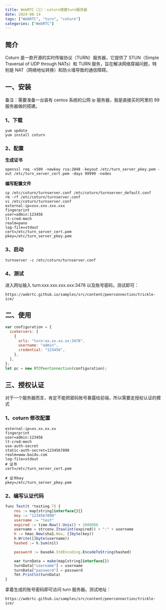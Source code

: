 ```yaml
---
title: WebRTC（三）：coturn搭建turn服务器
date: 2024-08-14
tags: ["WebRTC", "turn", "coturn"]
categories: ["WebRTC"]
---
```


## 简介

Coturn 是一款开源的实时传输协议（TURN）服务器，它提供了 STUN（Simple Traversal of UDP through NATs）和 TURN 服务，旨在解决网络穿越问题，特别是 NAT（网络地址转换）和防火墙导致的通信障碍。

## 一、安装

备注：需要准备一台装有 centos 系统的公网 ip 服务器，我是直接买的阿里的 99 服务器做的搭建。

### 1、下载

```shell
yum update
yum install coturn
```

### 2、配置

**生成证书**

```
openssl req -x509 -newkey rsa:2048 -keyout /etc/turn_server_pkey.pem -out /etc/turn_server_cert.pem -days 99999 -nodes
```

**编写配置文件**

```shell
cp /etc/coturn/turnserver.conf /etc/coturn/turnserver_default.conf
rm -rf /etc/coturn/turnserver.conf
vi /etc/coturn/turnserver.conf
external-ip=xxx.xxx.xxx.xxx
fingerprint
user=admin:123456
lt-cred-mech
realm=pano
log-file=stdout
cert=/etc/turn_server_cert.pem
pkey=/etc/turn_server_pkey.pem
```

### 3、启动

`turnserver -c /etc/coturn/turnserver.conf`

### 4、测试

进入网址输入 turn:xxx.xxx.xxx.xxx:3478 以及账号密码，测试即可：

`https://webrtc.github.io/samples/src/content/peerconnection/trickle-ice/`

## 二、使用

```js
var configuration = {
  iceServers: [
    {
      urls: "turn:xx.xx.xx.xx:3478",
      username: "admin",
      credential: "123456",
    },
  ],
};
let pc = new RTCPeerConnection(configuration);
```

## 三、授权认证

对于一个服务器而言，肯定不能把密码账号暴露给前端，所以需要走授权认证的模式

### 1、coturn 修改配置

```
external-ip=xx.xx.xx.xx
fingerprint
user=admin:123456
lt-cred-mech
use-auth-secret
static-auth-secret=1234567890
realm=www.baidu.com
log-file=stdout
# 证书
cert=/etc/turn_server_cert.pem

# 证书key
pkey=/etc/turn_server_pkey.pem
```

### 2、编写认证代码

```js
func Test(t *testing.T) {
	res := map[string]interface{}{}
	key := "1234567890"
	username := "test"
	expired := time.Now().Unix() + 2600000
	username = strconv.Itoa(int(expired)) + ":" + username
	h := hmac.New(sha1.New, []byte(key))
	h.Write([]byte(username))
	hashed := h.Sum(nil)

	password := base64.StdEncoding.EncodeToString(hashed)

	var turnData = make(map[string]interface{})
	turnData["username"] = username
	turnData["password"] = password
	fmt.Println(turnData)
}

```

拿着生成的账号密码即可访问 turn 服务器。测试地址：

`https://webrtc.github.io/samples/src/content/peerconnection/trickle-ice/`
